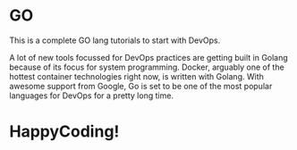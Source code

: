 # GO
This is a complete GO lang tutorials to start with DevOps.

A lot of new tools focussed for DevOps practices are getting built 
in Golang because of its focus for system programming. Docker, arguably one of the 
hottest container technologies right now, is written with Golang. With awesome support
from Google, Go is set to be one of the most popular languages for DevOps for a pretty long time.

# HappyCoding!
